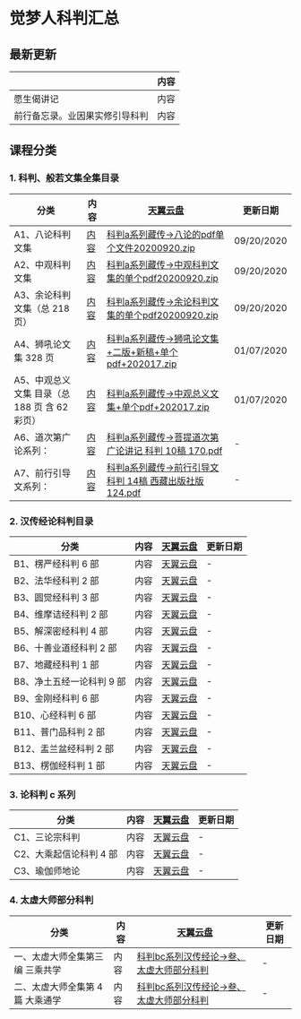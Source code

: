# 觉梦人科判汇总 

## 最新更新

|    | 内容  |
|---------|---|
| 愿生偈讲记     | 内容  |
| 前行备忘录。业因果实修引导科判  | 内容  |

## 课程分类

### 1. 科判、般若文集全集目录

|分类|内容|[天翼云盘]()|更新日期|
|---------|---|---|---|
|A1、八论科判文集 | [内容](a1.md)|[科判a系列藏传->八论的pdf单个文件20200920.zip](https://cloud.189.cn/t/QZNz63n2IV3y)|09/20/2020|
|A2、中观科判文集|[内容](a2.md)|[科判a系列藏传->中观科判文集的单个pdf20200920.zip](https://cloud.189.cn/t/QZNz63n2IV3y)|09/20/2020|
|A3、余论科判文集（总 218 页） |[内容](a3.md)|[科判a系列藏传->余论科判文集的单个pdf20200920.zip](https://cloud.189.cn/t/QZNz63n2IV3y)|09/20/2020|
|A4、狮吼论文集 328 页|[内容](a4.md)|[科判a系列藏传->狮吼论文集+二版+新稿+单个pdf+202017.zip](https://cloud.189.cn/t/QZNz63n2IV3y)|01/07/2020|
|A5、中观总义文集 目录（总 188 页 含 62 彩页）|[内容](a5.md)|[科判a系列藏传->中观总义文集+单个pdf+202017.zip](https://cloud.189.cn/t/QZNz63n2IV3y)|01/07/2020|
|A6、道次第广论系列：|[内容](a6.md)|[科判a系列藏传->菩提道次第广论讲记 科判 10稿 170.pdf](https://cloud.189.cn/t/QZNz63n2IV3y)|-|
|A7、前行引导文系列：|[内容](a7.md)|[科判a系列藏传->前行引导文 科判 14稿 西藏出版社版 124.pdf](https://cloud.189.cn/t/QZNz63n2IV3y)|-|


### 2. 汉传经论科判目录

|分类|内容|[天翼云盘]()|更新日期|
|---------|---|---|---|
|B1、楞严经科判 6 部| 内容|[天翼云盘]()|-|
|B2、法华经科判 2 部| 内容|[天翼云盘]()|-|
|B3、圆觉经科判 3 部| 内容|[天翼云盘]()|-|
|B4、维摩诘经科判 2 部| 内容|[天翼云盘]()|-|
|B5、解深密经科判 4 部| 内容|[天翼云盘]()|-|
|B6、十善业道经科判 2 部| 内容|[天翼云盘]()|-|
|B7、地藏经科判 1 部| 内容|[天翼云盘]()|-|
|B8、净土五经一论科判 9 部| 内容|[天翼云盘]()|-|
|B9、金刚经科判 6 部| 内容|[天翼云盘]()|-|
|B10、心经科判 6 部| 内容|[天翼云盘]()|-|
|B11、普门品科判 2 部| 内容|[天翼云盘]()|-|
|B12、盂兰盆经科判 2 部| 内容|[天翼云盘]()|-|
|B13、楞伽经科判 1 部| 内容|[天翼云盘]()|-|

### 3. 论科判 c 系列 

|分类|内容|[天翼云盘]()|更新日期|
|---------|---|---|---|
|C1、三论宗科判| 内容|[天翼云盘]()|-|
|C2、大乘起信论科判 4 部| 内容|[天翼云盘]()|-|
|C3、瑜伽师地论 | 内容|[天翼云盘]()|-|

### 4. 太虚大师部分科判

|分类|内容|[天翼云盘]()|更新日期|
|---------|---|---|---|
|一、太虚大师全集第三编 三乘共学 | 内容|[科判bc系列汉传经论->叁、太虚大师部分科判](https://cloud.189.cn/t/QZNz63n2IV3y)|-|
|二、太虚大师全集第 4 篇 大乘通学 | 内容|[科判bc系列汉传经论->叁、太虚大师部分科判](https://cloud.189.cn/t/QZNz63n2IV3y)|-|
